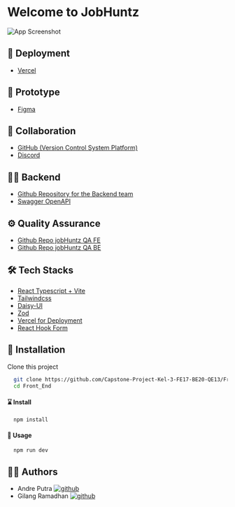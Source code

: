 # Welcome to JobHuntz

![App Screenshot](https://github.com/Capstone-Project-Kel-3-FE17-BE20-QE13/Front_End/blob/main/src/assets/jobHuntz.png)

## 🚀 Deployment

- [Vercel](https://jobhuntz-pi.vercel.app/)

## 🎨 Prototype

- [Figma](https://www.figma.com/file/2wl8Mpj5P3XPodVqbBjo25/Untitled?type=design&mode=design&t=LFMdqYDoLOJWb0jK-0)

## 🤝 Collaboration

- [GitHub (Version Control System Platform)](https://github.com/Capstone-Project-Kel-3-FE17-BE20-QE13)
- [Discord](https://discord.com/)

## 👨‍💻 Backend

- [Github Repository for the Backend team](https://github.com/Capstone-Project-Kel-3-FE17-BE20-QE13/Back_End)
- [Swagger OpenAPI](https://app.swaggerhub.com/apis/zidan70/Job-Huntz-Swaggerhub/1.0.0#/)

## ⚙ Quality Assurance

- [Github Repo jobHuntz QA FE](https://github.com/Capstone-Project-Kel-3-FE17-BE20-QE13/QA-WEB)
- [Github Repo jobHuntz QA BE](https://github.com/Capstone-Project-Kel-3-FE17-BE20-QE13/QA-API)

## 🛠️ Tech Stacks

- [React Typescript + Vite](https://vitejs.dev/guide/)
- [Tailwindcss](https://tailwindcss.com/)
- [Daisy-UI](https://daisyui.com/)
- [Zod](https://zod.dev/)
- [Vercel for Deployment](https://vercel.com/)
- [React Hook Form](https://react-hook-form.com/)

## 🧰 Installation

Clone this project

```bash
  git clone https://github.com/Capstone-Project-Kel-3-FE17-BE20-QE13/Front_End.git
  cd Front_End
```

#### ⌛ Install

```bash
  npm install
```

#### 🚀 Usage

```bash
  npm run dev
```

## 👨‍💻 Authors

- Andre Putra
  [![github](https://img.shields.io/badge/github-000000?style=for-the-badge&logo=github&logoColor=white)](https://github.com/andreputra8)
- Gilang Ramadhan
  [![github](https://img.shields.io/badge/github-000000?style=for-the-badge&logo=github&logoColor=white)](https://github.com/gilangr1440)